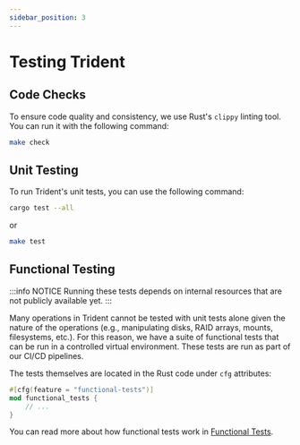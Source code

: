 ```yaml
---
sidebar_position: 3
---
```


# Testing Trident

## Code Checks

To ensure code quality and consistency, we use Rust's `clippy` linting tool. You
can run it with the following command:

```bash
make check
```

## Unit Testing

To run Trident's unit tests, you can use the following command:

```bash
cargo test --all
```

or

```bash
make test
```

## Functional Testing

:::info NOTICE
Running these tests depends on internal resources that are not publicly
available yet. 
:::

Many operations in Trident cannot be tested with unit tests alone given the
nature of the operations (e.g., manipulating disks, RAID arrays, mounts,
filesystems, etc.). For this reason, we have a suite of functional tests that
can be run in a controlled virtual environment. These tests are run as part of
our CI/CD pipelines.

The tests themselves are located in the Rust code under `cfg`
attributes:

```rust
#[cfg(feature = "functional-tests")]
mod functional_tests {
    // ...
}
```

You can read more about how functional tests work in
[Functional Tests](functional-tests.md).
